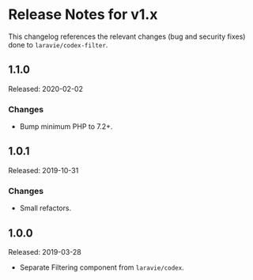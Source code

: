 # Release Notes for v1.x

This changelog references the relevant changes (bug and security fixes) done to `laravie/codex-filter`.

## 1.1.0

Released: 2020-02-02

### Changes

* Bump minimum PHP to 7.2+.

## 1.0.1

Released: 2019-10-31

### Changes

* Small refactors.

## 1.0.0

Released: 2019-03-28

* Separate Filtering component from `laravie/codex`.
